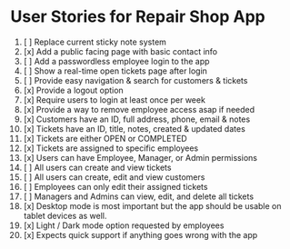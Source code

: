 # User Stories for Repair Shop App

1. [ ] Replace current sticky note system
2. [x] Add a public facing page with basic contact info 
3. [ ] Add a passwordless employee login to the app 
4. [ ] Show a real-time open tickets page after login 
5. [ ] Provide easy navigation & search for customers & tickets 
6. [x] Provide a logout option 
7. [x] Require users to login at least once per week
8. [x] Provide a way to remove employee access asap if needed 
9. [x] Customers have an ID, full address, phone, email & notes
10. [x] Tickets have an ID, title, notes, created & updated dates
11. [x] Tickets are either OPEN or COMPLETED 
12. [x] Tickets are assigned to specific employees 
13. [x] Users can have Employee, Manager, or Admin permissions 
14. [ ] All users can create and view tickets
15. [ ] All users can create, edit and view customers 
16. [ ] Employees can only edit their assigned tickets  
17. [ ] Managers and Admins can view, edit, and delete all tickets 
18. [x] Desktop mode is most important but the app should be usable on tablet devices as well. 
19. [x] Light / Dark mode option requested by employees 
20. [x] Expects quick support if anything goes wrong with the app